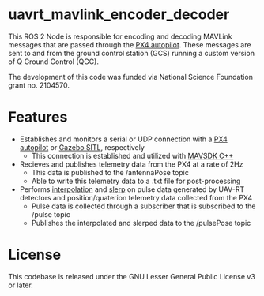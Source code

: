 # uavrt_mavlink_encoder_decoder

This ROS 2 Node is responsible for encoding and decoding MAVLink messages that are passed through the [PX4 autopilot](https://docs.px4.io/master/en/flight_controller/pixhawk4.html). These messages are sent to and from the ground control station (GCS) running a custom version of Q Ground Control (QGC). 

The development of this code was funded via National Science Foundation grant no. 2104570.

# Features

- Establishes and monitors a serial or UDP connection with a [PX4 autopilot](https://docs.px4.io/master/en/flight_controller/pixhawk4.html) or [Gazebo SITL](https://ardupilot.org/dev/docs/using-gazebo-simulator-with-sitl.html), respectively
  - This connection is established and utilized with [MAVSDK C++](https://mavsdk.mavlink.io/main/en/cpp/)
- Recieves and publishes telemetry data from the PX4 at a rate of 2Hz
  - This data is published to the /antennaPose topic
  - Able to write this telemetry data to a .txt file for post-processing
- Performs [interpolation](https://en.wikipedia.org/wiki/Linear_interpolation) and [slerp](https://en.wikipedia.org/wiki/Slerp#Quaternion_Slerp) on pulse data generated by UAV-RT detectors and position/quaterion telemetry data collected from the PX4
  - Pulse data is collected through a subscriber that is subscribed to the /pulse topic
  - Publishes the interpolated and slerped data to the /pulsePose topic

# License

This codebase is released under the GNU Lesser General Public License v3 or later.
